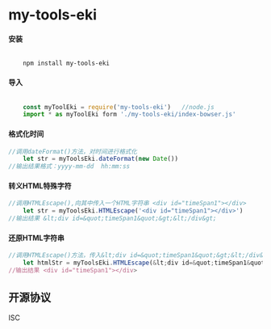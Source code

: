 # my-tools-eki

#### 安装
```

	npm install my-tools-eki

```

#### 导入
```js

	const myToolEki = require('my-tools-eki')	//node.js
    import * as myToolEki form './my-tools-eki/index-bowser.js'

```

#### 格式化时间
```js
//调用dateFormat()方法，对时间进行格式化
	let str = myToolsEki.dateFormat(new Date())
//输出结果格式：yyyy-mm-dd  hh:mm:ss
```

#### 转义HTML特殊字符
```js
//调用HTMLEscape(),向其中传入一个HTML字符串 <div id="timeSpan1"></div>
	let str = myToolsEki.HTMLEscape('<div id="timeSpan1"></div>')
//输出结果 &lt;div id=&quot;timeSpan1&quot;&gt;&lt;/div&gt;
```

#### 还原HTML字符串
```js
//调用HTMLEscape()方法，传入&lt;div id=&quot;timeSpan1&quot;&gt;&lt;/div&gt;
	let htmlStr = myToolsEki.HTMLEscape(&lt;div id=&quot;timeSpan1&quot;&gt;&lt;/div&gt)
//输出结果 <div id="timeSpan1"></div>
```

## 开源协议
ISC

